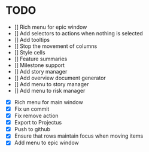 # TODO

- [] Rich menu for epic window
- [] Add selectors to actions when nothing is selected
- [] Add tooltips
- [] Stop the movement of columns
- [] Style cells
- [] Feature summaries
- [] Milestone support
- [] Add story manager
- [] Add overview document generator
- [] Add menu to story manager
- [] Add menu to risk manager
- [x] Rich menu for main window
- [x] Fix un commit
- [x] Fix remove action
- [x] Export to Projectus
- [x] Push to github 
- [x] Ensure that rows maintain focus when moving items
- [x] Add menu to epic window
